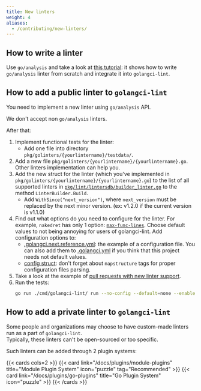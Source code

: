 ```yaml
---
title: New linters
weight: 4
aliases:
  - /contributing/new-linters/
---
```


## How to write a linter

Use `go/analysis` and take a look at [this tutorial](https://web.archive.org/web/20250527152107/https://disaev.me/p/writing-useful-go-analysis-linter/):
it shows how to write `go/analysis` linter from scratch and integrate it into `golangci-lint`.

## How to add a public linter to `golangci-lint`

You need to implement a new linter using `go/analysis` API.

We don't accept non `go/analysis` linters.

After that:

1. Implement functional tests for the linter:
    - Add one file into directory `pkg/golinters/{yourlintername}/testdata/`.
2. Add a new file `pkg/golinters/{yourlintername}/{yourlintername}.go`.
   Other linters implementation can help you.
3. Add the new struct for the linter (which you've implemented in `pkg/golinters/{yourlintername}/{yourlintername}.go`) to the
   list of all supported linters in [`pkg/lint/lintersdb/builder_linter.go`](https://github.com/golangci/golangci-lint/blob/HEAD/pkg/lint/lintersdb/builder_linter.go)
   to the method `LinterBuilder.Build`.
    - Add `WithSince("next_version")`, where `next_version` must be replaced by the next minor version. (ex: v1.2.0 if the current version is v1.1.0)
4. Find out what options do you need to configure for the linter.
   For example, `nakedret` has only 1 option: [`max-func-lines`](https://github.com/golangci/golangci-lint/blob/HEAD/.golangci.reference.yml).
   Choose default values to not being annoying for users of golangci-lint. Add configuration options to:
    - [.golangci.next.reference.yml](https://github.com/golangci/golangci-lint/blob/HEAD/.golangci.next.reference.yml): the example of a configuration file.
      You can also add them to [.golangci.yml](https://github.com/golangci/golangci-lint/blob/HEAD/.golangci.yml)
      if you think that this project needs not default values.
    - [config struct](https://github.com/golangci/golangci-lint/blob/HEAD/pkg/config/config.go):
      don't forget about `mapstructure` tags for proper configuration files parsing.
5. Take a look at the example of [pull requests with new linter support](https://github.com/golangci/golangci-lint/pulls?q=is%3Apr+is%3Amerged+label%3A%22linter%3A+new%22).
6. Run the tests:
    ```bash
    go run ./cmd/golangci-lint/ run --no-config --default=none --enable={yourlintername} ./pkg/golinters/{yourlintername}/testdata/{yourlintername}.go
    ```

## How to add a private linter to `golangci-lint`

Some people and organizations may choose to have custom-made linters run as a part of `golangci-lint`.  
Typically, these linters can't be open-sourced or too specific.

Such linters can be added through 2 plugin systems:

{{< cards cols=2 >}}
  {{< card link="/docs/plugins/module-plugins" title="Module Plugin System" icon="puzzle" tag="Recommended" >}}
  {{< card link="/docs/plugins/go-plugins" title="Go Plugin System" icon="puzzle" >}}
{{< /cards >}}
